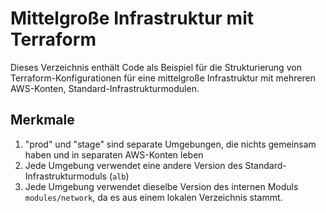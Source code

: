# Mittelgroße Infrastruktur mit Terraform

Dieses Verzeichnis enthält Code als Beispiel für die Strukturierung von Terraform-Konfigurationen für eine mittelgroße Infrastruktur mit mehreren AWS-Konten, Standard-Infrastrukturmodulen.

## Merkmale

1. "prod" und "stage" sind separate Umgebungen, die nichts gemeinsam haben und in separaten AWS-Konten leben
1. Jede Umgebung verwendet eine andere Version des Standard-Infrastrukturmoduls (`alb`)
1. Jede Umgebung verwendet dieselbe Version des internen Moduls `modules/network`, da es aus einem lokalen Verzeichnis stammt.
